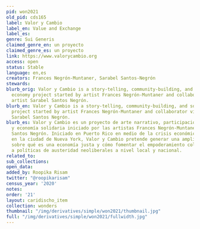 ```yaml
---
pid: won2021
old_pid: cds165
label: Valor y Cambio
label_en: Value and Exchange
label_es:
genre: Sui Generis
claimed_genre_en: un proyecto
claimed_genre_es: un proyecto
link: https://www.valorycambio.org
access: open
status: Stable
language: en,es
creators: Frances Negrón-Muntaner, Sarabel Santos-Negrón
stewards:
blurb_orig: Valor y Cambio is a story-telling, community-building, and solidarity
  economy project started by artist Frances Negrón-Muntaner and collaborator visual
  artist Sarabel Santos Negrón.
blurb_en: Valor y Cambio is a story-telling, community-building, and solidarity economy
  project started by artist Frances Negrón-Muntaner and collaborator visual artist
  Sarabel Santos Negrón.
blurb_es: Valor y Cambio es un proyecto de arte narrativo, participación comunitaria
  y economía solidaria iniciado por las artistas Frances Negrón-Muntaner y Sarabel
  Santos Negrón. Iniciado en Puerto Rico en medio de la crisis económica y actualmente
  en la ciudad de Nueva York, Valor y Cambio pretende generar una amplia conversación
  sobre qué es una economía justa y cómo fomentar el empoderamiento colectivo frente
  a políticas de austeridad neoliberales a nivel local y nacional.
related_to:
sub_collections:
open_data:
added_by: Roopika Risam
twitter: "@roopikarisam"
census_year: '2020'
notes:
order: '21'
layout: caridischo_item
collection: wonders
thumbnail: "/img/derivatives/simple/won2021/thumbnail.jpg"
full: "/img/derivatives/simple/won2021/fullwidth.jpg"
---
```

